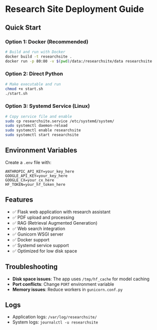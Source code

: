 # Research Site Deployment Guide

## Quick Start

### Option 1: Docker (Recommended)
```bash
# Build and run with Docker
docker build -t researchsite .
docker run -p 80:80 -v $(pwd)/data:/researchsite/data researchsite
```

### Option 2: Direct Python
```bash
# Make executable and run
chmod +x start.sh
./start.sh
```

### Option 3: Systemd Service (Linux)
```bash
# Copy service file and enable
sudo cp researchsite.service /etc/systemd/system/
sudo systemctl daemon-reload
sudo systemctl enable researchsite
sudo systemctl start researchsite
```

## Environment Variables

Create a `.env` file with:
```
ANTHROPIC_API_KEY=your_key_here
GOOGLE_API_KEY=your_key_here
GOOGLE_CX=your_cx_here
HF_TOKEN=your_hf_token_here
```

## Features

- ✅ Flask web application with research assistant
- ✅ PDF upload and processing
- ✅ RAG (Retrieval Augmented Generation)
- ✅ Web search integration
- ✅ Gunicorn WSGI server
- ✅ Docker support
- ✅ Systemd service support
- ✅ Optimized for low disk space

## Troubleshooting

- **Disk space issues**: The app uses `/tmp/hf_cache` for model caching
- **Port conflicts**: Change `PORT` environment variable
- **Memory issues**: Reduce workers in `gunicorn.conf.py`

## Logs

- Application logs: `/var/log/researchsite/`
- System logs: `journalctl -u researchsite`